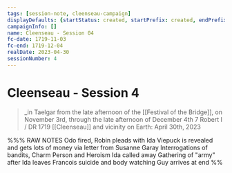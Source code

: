 ```yaml
---
tags: [session-note, cleenseau-campaign]
displayDefaults: {startStatus: created, startPrefix: created, endPrefix: destroyed, endStatus: destroyed}
campaignInfo: []
name: Cleenseau - Session 04
fc-date: 1719-11-03
fc-end: 1719-12-04
realDate: 2023-04-30
sessionNumber: 4
---
```

# Cleenseau - Session 4
>_in Taelgar from the late afternoon of the [[Festival of the Bridge]], on November 3rd, through the late afternoon of December 4th
>7 Robert I / DR 1719
>[[Cleenseau]] and vicinity
>on Earth: April 30th, 2023

%%% RAW NOTES
Odo fired, Robin pleads with Ida
Viepuck is revealed and gets lots of money via letter from Susanne Garay
Interrogations of bandits, Charm Person and Heroism
Ida called away
Gathering of "army" after Ida leaves
Francois suicide and body watching
Guy arrives at end
%%

